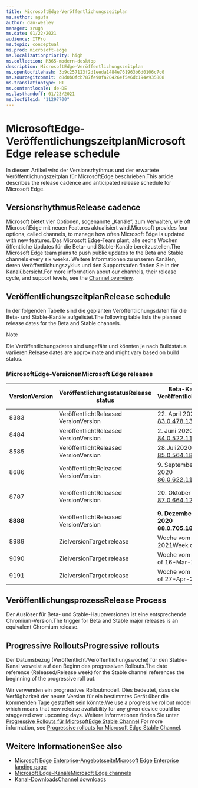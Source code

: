 ```yaml
---
title: MicrosoftEdge-Veröffentlichungszeitplan
ms.author: aguta
author: dan-wesley
manager: srugh
ms.date: 01/22/2021
audience: ITPro
ms.topic: conceptual
ms.prod: microsoft-edge
ms.localizationpriority: high
ms.collection: M365-modern-desktop
description: MicrosoftEdge-Veröffentlichungszeitplan
ms.openlocfilehash: 3b9c257123f2d1eeda1484e761963b6d0106c7c0
ms.sourcegitcommit: d8d0b0fcb787fe90fa20426ef5e6dc194e935808
ms.translationtype: HT
ms.contentlocale: de-DE
ms.lasthandoff: 01/23/2021
ms.locfileid: "11297700"
---
```

# <span data-ttu-id="43b62-103">MicrosoftEdge-Veröffentlichungszeitplan</span><span class="sxs-lookup"><span data-stu-id="43b62-103">Microsoft Edge release schedule</span></span>

<span data-ttu-id="43b62-104">In diesem Artikel wird der Versionsrhythmus und der erwartete Veröffentlichungszeitplan für MicrosoftEdge beschrieben.</span><span class="sxs-lookup"><span data-stu-id="43b62-104">This article describes the release cadence and anticipated release schedule for Microsoft Edge.</span></span>

## <span data-ttu-id="43b62-105">Versionsrhythmus</span><span class="sxs-lookup"><span data-stu-id="43b62-105">Release cadence</span></span>

<span data-ttu-id="43b62-106">Microsoft bietet vier Optionen, sogenannte „Kanäle“, zum Verwalten, wie oft MicrosoftEdge mit neuen Features aktualisiert wird.</span><span class="sxs-lookup"><span data-stu-id="43b62-106">Microsoft provides four options, called channels, to manage how often Microsoft Edge is updated with new features.</span></span> <span data-ttu-id="43b62-107">Das Microsoft Edge-Team plant, alle sechs Wochen öffentliche Updates für die Beta- und Stable-Kanäle bereitzustellen.</span><span class="sxs-lookup"><span data-stu-id="43b62-107">The Microsoft Edge team plans to push public updates to the Beta and Stable channels every six weeks.</span></span> <span data-ttu-id="43b62-108">Weitere Informationen zu unseren Kanälen, deren Veröffentlichungszyklus und den Supportstufen finden Sie in der [Kanalübersicht](https://docs.microsoft.com/DeployEdge/microsoft-edge-channels#channel-overview).</span><span class="sxs-lookup"><span data-stu-id="43b62-108">For more information about our channels, their release cycle, and support levels, see the [Channel overview](https://docs.microsoft.com/DeployEdge/microsoft-edge-channels#channel-overview).</span></span>

## <span data-ttu-id="43b62-109">Veröffentlichungszeitplan</span><span class="sxs-lookup"><span data-stu-id="43b62-109">Release schedule</span></span>

<span data-ttu-id="43b62-110">In der folgenden Tabelle sind die geplanten Veröffentlichungsdaten für die Beta- und Stable-Kanäle aufgelistet.</span><span class="sxs-lookup"><span data-stu-id="43b62-110">The following table lists the planned release dates for the Beta and Stable channels.</span></span>

> [!NOTE]
> <span data-ttu-id="43b62-111">Die Veröffentlichungsdaten sind ungefähr und könnten je nach Buildstatus variieren.</span><span class="sxs-lookup"><span data-stu-id="43b62-111">Release dates are approximate and might vary based on build status.</span></span>

### <span data-ttu-id="43b62-112">MicrosoftEdge-Versionen</span><span class="sxs-lookup"><span data-stu-id="43b62-112">Microsoft Edge releases</span></span>

| <span data-ttu-id="43b62-113">Version</span><span class="sxs-lookup"><span data-stu-id="43b62-113">Version</span></span> | <span data-ttu-id="43b62-114">Veröffentlichungsstatus</span><span class="sxs-lookup"><span data-stu-id="43b62-114">Release status</span></span> | <span data-ttu-id="43b62-115">Beta-Kanal</span><span class="sxs-lookup"><span data-stu-id="43b62-115">Beta Channel</span></span><br><span data-ttu-id="43b62-116">Veröffentlichungswoche</span><span class="sxs-lookup"><span data-stu-id="43b62-116">Release week</span></span> | <span data-ttu-id="43b62-117">Stable-Kanal</span><span class="sxs-lookup"><span data-stu-id="43b62-117">Stable Channel</span></span><br><span data-ttu-id="43b62-118">Veröffentlichungswoche</span><span class="sxs-lookup"><span data-stu-id="43b62-118">Release week</span></span> |
|---------|-----|------|--------|
| <span data-ttu-id="43b62-119">83</span><span class="sxs-lookup"><span data-stu-id="43b62-119">83</span></span> | <span data-ttu-id="43b62-120">Veröffentlicht</span><span class="sxs-lookup"><span data-stu-id="43b62-120">Released</span></span><br><span data-ttu-id="43b62-121">Version</span><span class="sxs-lookup"><span data-stu-id="43b62-121">Version</span></span> | <span data-ttu-id="43b62-122">22. April 2020</span><span class="sxs-lookup"><span data-stu-id="43b62-122">22-Apr-2020</span></span><br>[<span data-ttu-id="43b62-123">83.0.478.13</span><span class="sxs-lookup"><span data-stu-id="43b62-123">83.0.478.13</span></span>](https://docs.microsoft.com/DeployEdge/microsoft-edge-relnote-archive-beta-channel#version-83047813-april-22) | <span data-ttu-id="43b62-124">21. Mai 2020</span><span class="sxs-lookup"><span data-stu-id="43b62-124">21-May-2020</span></span><br> [<span data-ttu-id="43b62-125">83.0.478.37</span><span class="sxs-lookup"><span data-stu-id="43b62-125">83.0.478.37</span></span>](https://docs.microsoft.com/DeployEdge/microsoft-edge-relnote-archive-stable-channel#version-83047837-may-21) |
| <span data-ttu-id="43b62-126">84</span><span class="sxs-lookup"><span data-stu-id="43b62-126">84</span></span> | <span data-ttu-id="43b62-127">Veröffentlicht</span><span class="sxs-lookup"><span data-stu-id="43b62-127">Released</span></span><br><span data-ttu-id="43b62-128">Version</span><span class="sxs-lookup"><span data-stu-id="43b62-128">Version</span></span> | <span data-ttu-id="43b62-129">2. Juni 2020</span><span class="sxs-lookup"><span data-stu-id="43b62-129">02-Jun-2020</span></span><br>[<span data-ttu-id="43b62-130">84.0.522.11</span><span class="sxs-lookup"><span data-stu-id="43b62-130">84.0.522.11</span></span>](https://docs.microsoft.com/DeployEdge/microsoft-edge-relnote-archive-beta-channel#version-84052211-june-2) | <span data-ttu-id="43b62-131">16.Juli2020</span><span class="sxs-lookup"><span data-stu-id="43b62-131">16-Jul-2020</span></span><br> [<span data-ttu-id="43b62-132">84.0.522.40</span><span class="sxs-lookup"><span data-stu-id="43b62-132">84.0.522.40</span></span>](https://docs.microsoft.com/DeployEdge/microsoft-edge-relnote-archive-stable-channel#version-84052240-july-16) |
| <span data-ttu-id="43b62-133">85</span><span class="sxs-lookup"><span data-stu-id="43b62-133">85</span></span> | <span data-ttu-id="43b62-134">Veröffentlicht</span><span class="sxs-lookup"><span data-stu-id="43b62-134">Released</span></span><br><span data-ttu-id="43b62-135">Version</span><span class="sxs-lookup"><span data-stu-id="43b62-135">Version</span></span> | <span data-ttu-id="43b62-136">28.Juli2020</span><span class="sxs-lookup"><span data-stu-id="43b62-136">28-Jul-2020</span></span><br>[<span data-ttu-id="43b62-137">85.0.564.18</span><span class="sxs-lookup"><span data-stu-id="43b62-137">85.0.564.18</span></span>](https://docs.microsoft.com/DeployEdge/microsoft-edge-relnote-archive-beta-channel#version-85056418-july-28)  | <span data-ttu-id="43b62-138">27. August 2020</span><span class="sxs-lookup"><span data-stu-id="43b62-138">27-Aug-2020</span></span><br>[<span data-ttu-id="43b62-139">85.0.564.41</span><span class="sxs-lookup"><span data-stu-id="43b62-139">85.0.564.41</span></span>](https://docs.microsoft.com/DeployEdge/microsoft-edge-relnote-stable-channel#version-85056441-august-27) |
| <span data-ttu-id="43b62-140">86</span><span class="sxs-lookup"><span data-stu-id="43b62-140">86</span></span> | <span data-ttu-id="43b62-141">Veröffentlicht</span><span class="sxs-lookup"><span data-stu-id="43b62-141">Released</span></span><br><span data-ttu-id="43b62-142">Version</span><span class="sxs-lookup"><span data-stu-id="43b62-142">Version</span></span> | <span data-ttu-id="43b62-143">9. September 2020</span><span class="sxs-lookup"><span data-stu-id="43b62-143">09-Sep-2020</span></span><br>[<span data-ttu-id="43b62-144">86.0.622.11</span><span class="sxs-lookup"><span data-stu-id="43b62-144">86.0.622.11</span></span>](https://docs.microsoft.com/DeployEdge/microsoft-edge-relnote-beta-channel#version-86062211-september-9) | <span data-ttu-id="43b62-145">9. Oktober 2020</span><span class="sxs-lookup"><span data-stu-id="43b62-145">09-Oct-2020</span></span><br>[<span data-ttu-id="43b62-146">86.0.622.38</span><span class="sxs-lookup"><span data-stu-id="43b62-146">86.0.622.38</span></span>](https://docs.microsoft.com/deployedge/microsoft-edge-relnote-stable-channel#version-86062238-october-9) |
| <span data-ttu-id="43b62-147">87</span><span class="sxs-lookup"><span data-stu-id="43b62-147">87</span></span> | <span data-ttu-id="43b62-148">Veröffentlicht</span><span class="sxs-lookup"><span data-stu-id="43b62-148">Released</span></span><br><span data-ttu-id="43b62-149">Version</span><span class="sxs-lookup"><span data-stu-id="43b62-149">Version</span></span> | <span data-ttu-id="43b62-150">20. Oktober 2020</span><span class="sxs-lookup"><span data-stu-id="43b62-150">20-Oct-2020</span></span><br>[<span data-ttu-id="43b62-151">87.0.664.12</span><span class="sxs-lookup"><span data-stu-id="43b62-151">87.0.664.12</span></span>](https://docs.microsoft.com/deployedge/microsoft-edge-relnote-beta-channel#version-87066412--october-20) | <span data-ttu-id="43b62-152">19. November 2020</span><span class="sxs-lookup"><span data-stu-id="43b62-152">19-Nov-2020</span></span><br>[<span data-ttu-id="43b62-153">87.0.664.41</span><span class="sxs-lookup"><span data-stu-id="43b62-153">87.0.664.41</span></span>](https://docs.microsoft.com/deployedge/microsoft-edge-relnote-stable-channel#version-87066441-november-19) |
| **<span data-ttu-id="43b62-154">88</span><span class="sxs-lookup"><span data-stu-id="43b62-154">88</span></span>** | <span data-ttu-id="43b62-155">Veröffentlicht</span><span class="sxs-lookup"><span data-stu-id="43b62-155">Released</span></span><br><span data-ttu-id="43b62-156">Version</span><span class="sxs-lookup"><span data-stu-id="43b62-156">Version</span></span> | **<span data-ttu-id="43b62-157">9. Dezember 2020</span><span class="sxs-lookup"><span data-stu-id="43b62-157">09-Dec-2020</span></span>**<br>**[<span data-ttu-id="43b62-158">88.0.705.18</span><span class="sxs-lookup"><span data-stu-id="43b62-158">88.0.705.18</span></span>](https://docs.microsoft.com/deployedge/microsoft-edge-relnote-beta-channel#version-88070518-december-9)** | **<span data-ttu-id="43b62-159">21. Januar 2021</span><span class="sxs-lookup"><span data-stu-id="43b62-159">21-Jan-2021</span></span>**<br>**[<span data-ttu-id="43b62-160">88.0.705.50</span><span class="sxs-lookup"><span data-stu-id="43b62-160">88.0.705.50</span></span>](https://docs.microsoft.com/deployedge/microsoft-edge-relnote-stable-channel#version-88070550-january-21)**|
| <span data-ttu-id="43b62-161">89</span><span class="sxs-lookup"><span data-stu-id="43b62-161">89</span></span> | <span data-ttu-id="43b62-162">Zielversion</span><span class="sxs-lookup"><span data-stu-id="43b62-162">Target release</span></span> | <span data-ttu-id="43b62-163">Woche vom 2. Februar 2021</span><span class="sxs-lookup"><span data-stu-id="43b62-163">Week of 02-Feb-2021</span></span> | <span data-ttu-id="43b62-164">Woche vom 4. März 2021</span><span class="sxs-lookup"><span data-stu-id="43b62-164">Week of 04-Mar-2021</span></span> |
| <span data-ttu-id="43b62-165">90</span><span class="sxs-lookup"><span data-stu-id="43b62-165">90</span></span> | <span data-ttu-id="43b62-166">Zielversion</span><span class="sxs-lookup"><span data-stu-id="43b62-166">Target release</span></span> | <span data-ttu-id="43b62-167">Woche vom 16. März 2021</span><span class="sxs-lookup"><span data-stu-id="43b62-167">Week of 16-Mar-2021</span></span> | <span data-ttu-id="43b62-168">Woche vom 15. April 2021</span><span class="sxs-lookup"><span data-stu-id="43b62-168">Week of 15-Apr-2021</span></span> |
| <span data-ttu-id="43b62-169">91</span><span class="sxs-lookup"><span data-stu-id="43b62-169">91</span></span> | <span data-ttu-id="43b62-170">Zielversion</span><span class="sxs-lookup"><span data-stu-id="43b62-170">Target release</span></span> | <span data-ttu-id="43b62-171">Woche vom 27. April 2021</span><span class="sxs-lookup"><span data-stu-id="43b62-171">Week of 27-Apr-2021</span></span> | <span data-ttu-id="43b62-172">Woche vom 27. Mai 2021</span><span class="sxs-lookup"><span data-stu-id="43b62-172">Week of 27-May-2021</span></span> |

## <span data-ttu-id="43b62-173">Veröffentlichungsprozess</span><span class="sxs-lookup"><span data-stu-id="43b62-173">Release Process</span></span>

<span data-ttu-id="43b62-174">Der Auslöser für Beta- und Stable-Hauptversionen ist eine entsprechende Chromium-Version.</span><span class="sxs-lookup"><span data-stu-id="43b62-174">The trigger for Beta and Stable major releases is an equivalent Chromium release.</span></span>

## <span data-ttu-id="43b62-175">Progressive Rollouts</span><span class="sxs-lookup"><span data-stu-id="43b62-175">Progressive rollouts</span></span>

<span data-ttu-id="43b62-176">Der Datumsbezug (Veröffentlicht/Veröffentlichungswoche) für den Stable-Kanal verweist auf den Beginn des progressiven Rollouts.</span><span class="sxs-lookup"><span data-stu-id="43b62-176">The date reference (Released/Release week) for the Stable channel references the beginning of the progressive roll out.</span></span>

<span data-ttu-id="43b62-177">Wir verwenden ein progressives Rolloutmodell. Dies bedeutet, dass die Verfügbarkeit der neuen Version für ein bestimmtes Gerät über die kommenden Tage gestaffelt sein könnte.</span><span class="sxs-lookup"><span data-stu-id="43b62-177">We use a progressive rollout model which means that new release availability for any given device could be staggered over upcoming days.</span></span> <span data-ttu-id="43b62-178">Weitere Informationen finden Sie unter [Progressive Rollouts für MicrosoftEdge Stable Channel](microsoft-edge-update-progressive-rollout.md).</span><span class="sxs-lookup"><span data-stu-id="43b62-178">For more information, see [Progressive rollouts for Microsoft Edge Stable Channel](microsoft-edge-update-progressive-rollout.md).</span></span>

## <span data-ttu-id="43b62-179">Weitere Informationen</span><span class="sxs-lookup"><span data-stu-id="43b62-179">See also</span></span>

- [<span data-ttu-id="43b62-180">Microsoft Edge Enterprise-Angebotsseite</span><span class="sxs-lookup"><span data-stu-id="43b62-180">Microsoft Edge Enterprise landing page</span></span>](https://aka.ms/EdgeEnterprise)
- [<span data-ttu-id="43b62-181">Microsoft Edge-Kanäle</span><span class="sxs-lookup"><span data-stu-id="43b62-181">Microsoft Edge channels</span></span>](microsoft-edge-channels.md)
- [<span data-ttu-id="43b62-182">Kanal-Downloads</span><span class="sxs-lookup"><span data-stu-id="43b62-182">Channel downloads</span></span>](https://www.microsoft.com/edge/business/download)